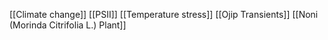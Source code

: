 [[Climate change]]
[[PSII]]
[[Temperature stress]]
[[Ojip Transients]]
[[Noni (Morinda Citrifolia L.) Plant]]
